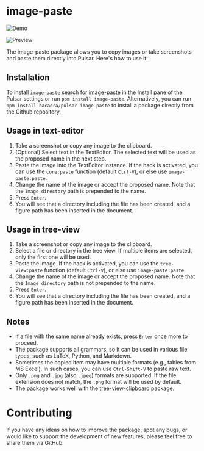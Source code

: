 # image-paste

![Demo](https://github.com/bacadra/image-paste/blob/master/assets/demo.gif?raw=true)

![Preview](https://github.com/bacadra/image-paste/blob/master/assets/preview.png?raw=true)

The image-paste package allows you to copy images or take screenshots and paste them directly into Pulsar. Here's how to use it:

## Installation

To install `image-paste` search for [image-paste](https://web.pulsar-edit.dev/packages/image-paste) in the Install pane of the Pulsar settings or run `ppm install image-paste`. Alternatively, you can run `ppm install bacadra/pulsar-image-paste` to install a package directly from the Github repository.

## Usage in text-editor

1. Take a screenshot or copy any image to the clipboard.
2. (Optional) Select text in the TextEditor. The selected text will be used as the proposed name in the next step.
3. Paste the image into the TextEditor instance. If the hack is activated, you can use the `core:paste` function (default `Ctrl-V`), or else use `image-paste:paste`.
4. Change the name of the image or accept the proposed name. Note that the `Image directory` path is prepended to the name.
5. Press `Enter`.
6. You will see that a directory including the file has been created, and a figure path has been inserted in the document.

## Usage in tree-view

1. Take a screenshot or copy any image to the clipboard.
2. Select a file or directory in the tree view. If multiple items are selected, only the first one will be used.
3. Paste the image. If the hack is activated, you can use the `tree-view:paste` function (default `Ctrl-V`), or else use `image-paste:paste`.
4. Change the name of the image or accept the proposed name. Note that the `Image directory` path is not prepended to the name.
5. Press `Enter`.
6. You will see that a directory including the file has been created, and a figure path has been inserted in the document.

## Notes

- If a file with the same name already exists, press `Enter` once more to proceed.
- The package supports all grammars, so it can be used in various file types, such as LaTeX, Python, and Markdown.
- Sometimes the copied item may have multiple formats (e.g., tables from MS Excel). In such cases, you can use `Ctrl-Shift-V` to paste raw text.
- Only `.png` and `.jpg` (also `.jpeg`) formats are supported. If the file extension does not match, the `.png` format will be used by default.
- The package works well with the [tree-view-clipboard](https://github.com/Souleste/tree-view-clipboard) package.

# Contributing

If you have any ideas on how to improve the package, spot any bugs, or would like to support the development of new features, please feel free to share them via GitHub.
